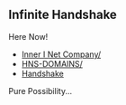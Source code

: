 ## Infinite Handshake

Here Now!

- [Inner I Net Company/](http://shapereality.innerinetcompany/)
- [HNS-DOMAINS/](http://home.hns-domains/)
- [Handshake](https://handshake.org/)

Pure Possibility...
